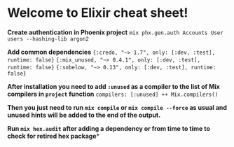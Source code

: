 # Welcome to Elixir cheat sheet!

**Create authentication in Phoenix project**
`mix phx.gen.auth Accounts User users --hashing-lib argon2`

**Add common dependencies**
`{:credo, "~> 1.7", only: [:dev, :test], runtime: false}`
`{:mix_unused, "~> 0.4.1", only: [:dev, :test], runtime: false}`
`{:sobelow, "~> 0.13", only: [:dev, :test], runtime: false}`

**After installation you need to add `:unused` as a compiler to the list of Mix compilers in `project` function**
`compilers: [:unused] ++ Mix.compilers()`

**Then you just need to run `mix compile` or `mix compile --force` as usual and unused hints will be added to the end of the output.**

**Run `mix hex.audit` after adding a dependency or from time to time to check for retired hex package***

